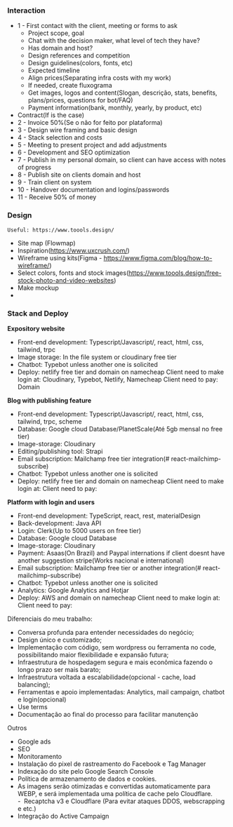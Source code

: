
### Interaction
- 1 - First contact with the client, meeting or forms to ask
	- Project scope, goal
	- Chat with the decision maker, what level of tech they have?
	- Has domain and host?
	- Design references and competition
	- Design guidelines(colors, fonts, etc)
	- Expected timeline
	- Align prices(Separating infra costs with my work)
	- If needed, create fluxograma
	- Get images, logos and content(Slogan, descrição, stats, benefits, plans/prices, questions for bot/FAQ)
	- Payment information(bank, monthly, yearly, by product, etc)
- Contract(If is the case)
- 2 - Invoice 50%(Se o não for feito por plataforma)
- 3 - Design wire framing and basic design
- 4 - Stack selection and costs
- 5 - Meeting to present project and add adjustments
- 6 - Development and SEO optimization 
- 7 - Publish in my personal domain, so client can have access with notes of progress
- 8 - Publish site on clients domain and host 
- 9 - Train client on system
- 10 - Handover documentation and logins/passwords
- 11 - Receive 50% of money
### Design
	Useful: https://www.toools.design/
- Site map (Flowmap)
- Inspiration(https://www.uxcrush.com/)
- Wireframe using kits(Figma - https://www.figma.com/blog/how-to-wireframe/)
- Select colors, fonts and stock images(https://www.toools.design/free-stock-photo-and-video-websites)
- Make mockup
- 
### Stack and Deploy

**Expository website**
- Front-end development: Typescript/Javascript/, react, html, css, tailwind, trpc
- Image storage: In the file system or cloudinary free tier
- Chatbot: Typebot unless another one is solicited
- Deploy: netlify free tier and domain on namecheap
	Client need to make login at: Cloudinary, Typebot, Netlify, Namecheap
	Client need to pay: Domain

**Blog with publishing feature**
- Front-end development: Typescript/Javascript/, react, html, css, tailwind, trpc, scheme
- Database: Google cloud Database/PlanetScale(Até 5gb mensal no free tier)
- Image-storage: Cloudinary
- Editing/publishing tool: Strapi
- Email subscription: Mailchamp free tier integration(# react-mailchimp-subscribe)
- Chatbot: Typebot unless another one is solicited
- Deploy: netlify free tier and domain on namecheap
	Client need to make login at:
	Client need to pay:

**Platform with login and users**
- Front-end development: TypeScript, react, rest,  materialDesign
- Back-development: Java API
- Login: Clerk(Up to 5000 users on free tier)
- Database: Google cloud Database
- Image-storage: Cloudinary
- Payment: Asaas(On Brazil) and Paypal internations if client doesnt have another suggestion  stripe(Works nacional e international)
- Email subscription: Mailchamp free tier or another integration(# react-mailchimp-subscribe)
- Chatbot: Typebot unless another one is solicited
- Analytics: Google Analytics and Hotjar
- Deploy: AWS and domain on namecheap
	Client need to make login at:
	Client need to pay:


Diferenciais do meu trabalho:
- Conversa profunda para entender necessidades do negócio;
- Design único e customizado;
- Implementação com código, sem wordpress ou ferramenta no code, possibilitando maior flexibilidade e expansão futura;
- Infraestrutura de hospedagem segura e mais econômica fazendo o longo prazo ser mais barato;
- Infraestrutura voltada a escalabilidade(opcional - cache, load balancing);
- Ferramentas e apoio implementadas: Analytics, mail campaign, chatbot e login(opcional)
- Use terms
- Documentação ao final do processo para facilitar manutenção

Outros
- Google ads
- SEO
- Monitoramento
- Instalação do pixel de rastreamento do Facebook e Tag Manager
- Indexação do site pelo Google Search Console
- Política de armazenamento de dados e cookies.  
- As imagens serão otimizadas e convertidas automaticamente para WEBP, e será implementada uma política de cache pelo Cloudflare.  
-  Recaptcha v3 e Cloudflare (Para evitar ataques DDOS, webscrapping e etc.)  
- Integração do Active Campaign 